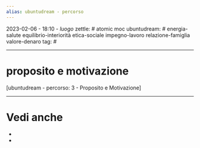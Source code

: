 ```yaml
---
alias: ubuntudream - percorso
---
```

2023-02-06 - 18:10 - *luogo*
zettle: # atomic moc
ubuntudream: # energia-salute equilibrio-interiorità etica-sociale impegno-lavoro relazione-famiglia valore-denaro 
tag: #

---
# proposito e motivazione
[ubuntudream - percorso: 3 - Proposito e Motivazione]




---
# Vedi anche
- 
- 